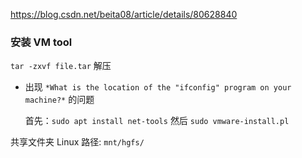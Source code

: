 https://blog.csdn.net/beita08/article/details/80628840



### 安装 VM tool 

`tar -zxvf file.tar`  解压

- 出现 `*What is the location of the "ifconfig" program on your machine?*` 的问题

  首先：`sudo apt install net-tools`  然后 `sudo vmware-install.pl`

共享文件夹 Linux 路径: `mnt/hgfs/` 

